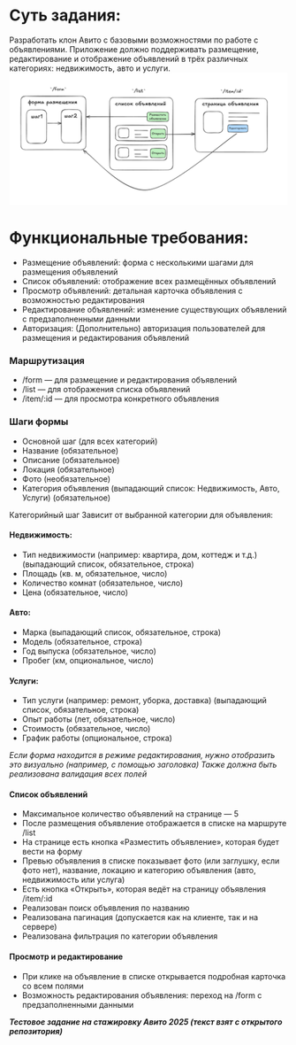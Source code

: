 
# Суть задания:
Разработать клон Авито с базовыми возможностями по работе с объявлениями. Приложение должно поддерживать размещение, редактирование и отображение объявлений в трёх различных категориях: недвижимость, авто и услуги.
![alt text](image.png)
# Функциональные требования:
* Размещение объявлений: форма с несколькими шагами для размещения объявлений
* Список объявлений: отображение всех размещённых объявлений
* Просмотр объявлений: детальная карточка объявления с возможностью редактирования
* Редактирование объявлений: изменение существующих объявлений с предзаполненными данными
* Авторизация: (Дополнительно) авторизация пользователей для размещения и редактирования объявлений

### Маршрутизация
* /form — для размещение и редактирования объявлений
* /list — для отображения списка объявлений
* /item/:id — для просмотра конкретного объявления

### Шаги формы
* Основной шаг (для всех категорий)
* Название (обязательное)
* Описание (обязательное)
* Локация (обязательное)
* Фото (необязательное)
* Категория объявления (выпадающий список: Недвижимость, Авто, Услуги) (обязательное)

Категорийный шаг
Зависит от выбранной категории для объявления:

#### Недвижимость:

* Тип недвижимости (например: квартира, дом, коттедж и т.д.) (выпадающий список, обязательное, строка)
* Площадь (кв. м, обязательное, число)
* Количество комнат (обязательное, число)
* Цена (обязательное, число)

#### Авто:

* Марка (выпадающий список, обязательное, строка)
* Модель (обязательное, строка)
* Год выпуска (обязательное, число)
* Пробег (км, опциональное, число)

#### Услуги:

* Тип услуги (например: ремонт, уборка, доставка) (выпадающий список, обязательное, строка)
* Опыт работы (лет, обязательное, число)
* Стоимость (обязательное, число)
* График работы (опциональное, строка)

*Если форма находится в режиме редактирования, нужно отобразить это визуально (например, с помощью заголовка) Также должна быть реализована валидация всех полей*

#### Список объявлений
* Максимальное количество объявлений на странице — 5
* После размещения объявление отображается в списке на маршруте /list
* На странице есть кнопка «Разместить объявление», которая будет вести на форму
* Превью объявления в списке показывает фото (или заглушку, если фото нет), название, локацию и категорию объявления (авто, недвижимость или услуга)
* Есть кнопка «Открыть», которая ведёт на страницу объявления /item/:id
* Реализован поиск объявления по названию
* Реализована пагинация (допускается как на клиенте, так и на сервере)
* Реализована фильтрация по категории объявления

#### Просмотр и редактирование
* При клике на объявление в списке открывается подробная карточка со всем полями
* Возможность редактирования объявления: переход на /form с предзаполненными данными

***Тестовое задание на стажировку Авито 2025 (текст взят с открытого репозитория)***